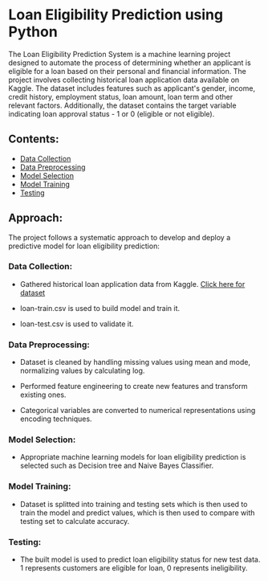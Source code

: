 # Loan Eligibility Prediction using Python

The Loan Eligibility Prediction System is a machine learning project designed to automate the process of determining whether an applicant is eligible for a loan based on their personal and financial information. 
The project involves collecting historical loan application data available on Kaggle. The dataset includes features such as applicant's gender, income, credit history, employment status, loan amount, loan term and other relevant factors. Additionally, the dataset contains the target variable indicating loan approval status - 1 or 0 (eligible or not eligible).
## Contents:
- [Data Collection](#data-collection)
- [Data Preprocessing](#data-preprocessing)
- [Model Selection](#model-selection)
- [Model Training](#model-training)
- [Testing](#testing)
## Approach:
The project follows a systematic approach to develop and deploy a predictive model for loan eligibility prediction:
### Data Collection: 
- Gathered historical loan application data from Kaggle. [Click here for dataset](https://www.kaggle.com/datasets/vikasukani/loan-eligible-dataset)

- loan-train.csv is used to build model and train it.

- loan-test.csv is used to validate it.

### Data Preprocessing: 
- Dataset is cleaned by handling missing values using mean and mode, normalizing values by calculating log. 

- Performed feature engineering to create new features and transform existing ones. 

- Categorical variables are converted to numerical representations using encoding techniques.

### Model Selection: 
- Appropriate machine learning models for loan eligibility prediction is selected such as Decision tree and Naive Bayes Classifier.

### Model Training: 
- Dataset is splitted into training and testing sets which is then used to train the model and predict values, which is then used to compare with testing set to calculate accuracy.

### Testing: 
- The built model is used to predict loan eligibility status for new test data. 1 represents customers are eligible for loan, 0 represents ineligibility.
   
